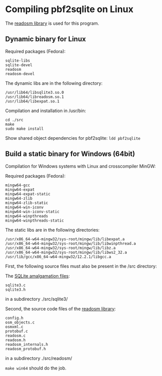 # Compiling pbf2sqlite on Linux

The [readosm library](https://www.gaia-gis.it/fossil/readosm/index)
is used for this program.


## Dynamic binary for Linux

Required packages (Fedora):
```
sqlite-libs
sqlite-devel
readosm
readosm-devel
```

The dynamic libs are in the following directory:
```
/usr/lib64/libsqlite3.so.0
/usr/lib64/libreadosm.so.1
/usr/lib64/libexpat.so.1
```

Compilation and installation in /usr/bin:
```
cd ./src
make
sudo make install
```

Show shared object dependencies for pbf2sqlite: `ldd pbf2sqlite`


## Build a static binary for Windows (64bit)

Compilation for Windows systems with Linux and crosscompiler MinGW:

Required packages (Fedora):
```
mingw64-gcc
mingw64-expat
mingw64-expat-static
mingw64-zlib
mingw64-zlib-static
mingw64-win-iconv
mingw64-win-iconv-static
mingw64-winpthreads
mingw64-winpthreads-static
```

The static libs are in the following directories:
```
/usr/x86_64-w64-mingw32/sys-root/mingw/lib/libexpat.a
/usr/x86_64-w64-mingw32/sys-root/mingw/lib/libwinpthread.a
/usr/x86_64-w64-mingw32/sys-root/mingw/lib/libz.a
/usr/x86_64-w64-mingw32/sys-root/mingw/lib/libws2_32.a
/usr/lib/gcc/x86_64-w64-mingw32/12.2.1/libgcc.a
```

First, the following source files must also be present in the /src directory:

The [SQLite amalgamation files](https://www.sqlite.org/amalgamation.html):  
```
sqlite3.c
sqlite3.h
```
in a subdirectory ./src/sqlite3/  

Second, the source code files of the [readosm library](https://www.gaia-gis.it/fossil/readosm/index):
```
config.h
osm_objects.c
osmxml.c
protobuf.c
readosm.c
readosm.h
readosm_internals.h
readosm_protobuf.h
```
in a subdirectory ./src/readosm/  

`make win64` should do the job.
